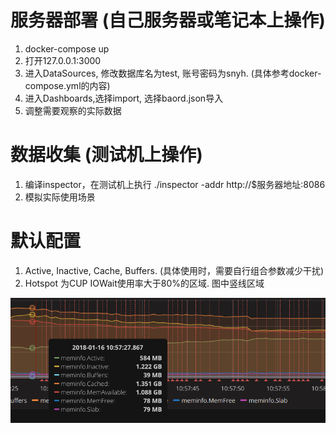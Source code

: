 # 服务器部署 (自己服务器或笔记本上操作)
1. docker-compose up
2. 打开127.0.0.1:3000
3. 进入DataSources, 修改数据库名为test, 账号密码为snyh. (具体参考docker-compose.yml的内容)
4. 进入Dashboards,选择import, 选择baord.json导入
5. 调整需要观察的实际数据

# 数据收集 (测试机上操作)
1. 编译inspector，在测试机上执行 ./inspector -addr http://$服务器地址:8086
2. 模拟实际使用场景

# 默认配置
1. Active, Inactive, Cache, Buffers. (具体使用时，需要自行组合参数减少干扰)
2. Hotspot 为CUP IOWait使用率大于80%的区域. 图中竖线区域

![测试](./s.png)
